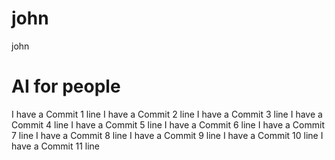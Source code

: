 # john
john
# AI for people
I have a Commit 1 line
I have a Commit 2 line
I have a Commit 3 line
I have a Commit 4 line
I have a Commit 5 line
I have a Commit 6 line
I have a Commit 7 line
I have a Commit 8 line
I have a Commit 9 line
I have a Commit 10 line
I have a Commit 11 line
